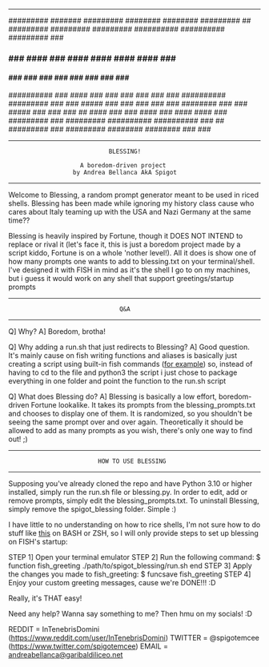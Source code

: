 ----------------------------------------------------------------------------



 #########    #######     #########   ########    ########    #########   ##
#########    #########   #########   ##########  ##########  #########   ###
###          ###   ####     ###      ####  ####  ####  ####     ###      ###
####         ###    ###     ###      ###    ###  ###    ###     ###      ###
##########   ###   ####     ###      ###         ###    ###     ###      ###
 ##########  #########      ###      ###  #####  ###    ###     ###      ###
        ###  ########       ###      ###  #####  ###    ###     ###      ##
       ####  ###            ###      ####   ###  ####  ####     ###         
 #########   ###          #########  ##########  ##########     ###       ##
#########    ###         #########    ########    ########      ###      ###



----------------------------------------------------------------------------
                                BLESSING!
                        
                        A boredom-driven project
                      by Andrea Bellanca AkA Spigot
----------------------------------------------------------------------------

Welcome to Blessing, a random prompt generator meant to be used in riced shells.
Blessing has been made while ignoring my history class cause who cares about 
Italy teaming up with the USA and Nazi Germany at the same time??

Blessing is heavily inspired by Fortune, though it DOES NOT INTEND to replace or
rival it (let's face it, this is just a boredom project made by a script kiddo,
Fortune is on a whole 'nother level!). All it does is show one of how many
prompts one wants to add to blessing.txt on your terminal/shell. I've designed
it with FISH in mind as it's the shell I go to on my machines, but i guess it
would work on any shell that support greetings/startup prompts

----------------------------------------------------------------------------
                                   Q&A
----------------------------------------------------------------------------

Q] Why?
A] Boredom, brotha!

Q] Why adding a run.sh that just redirects to Blessing?
A] Good question. It's mainly cause on fish writing functions and aliases is
   basically just creating a script using built-in fish commands ([for example](https://imgur.com/a/ehmlCJY))
   so, instead of having to cd to the file and python3 the script i just chose
   to package everything in one folder and point the function to the run.sh
   script

Q] What does Blessing do?
A] Blessing is basically a low effort, boredom-driven Fortune lookalike. It
   takes its prompts from the blessing_prompts.txt and chooses to display one of
   them. It is randomized, so you shouldn't be seeing the same prompt over and
   over again. Theoretically it should be allowed to add as many prompts as you
   wish, there's only one way to find out! ;)

----------------------------------------------------------------------------
                             HOW TO USE BLESSING
----------------------------------------------------------------------------

Supposing you've already cloned the repo and have Python 3.10 or higher
installed, simply run the run.sh file or blessing.py. In order to edit, add or
remove prompts, simply edit the blessing_prompts.txt. To uninstall Blessing,
simply remove the spigot_blessing folder. Simple :)

I have little to no understanding on how to rice shells, I'm not sure how to do
stuff like [this](https://imgur.com/a/5R1EyY9) on BASH or ZSH, so I will only
provide steps to set up blessing on FISH's startup:

STEP 1] Open your terminal emulator
STEP 2] Run the following command:
      $ function fish_greeting
         ./path/to/spigot_blessing/run.sh
         end
STEP 3] Apply the changes you made to fish_greeting:
      $ funcsave fish_greeting
STEP 4] Enjoy your custom greeting messages, cause we're DONE!!! :D

Really, it's THAT easy!
















Need any help? Wanna say something to me? Then hmu on my socials! :D

 REDDIT = InTenebrisDomini (https://www.reddit.com/user/InTenebrisDomini)
 TWITTER = @spigotemcee (https://www.twitter.com/spigotemcee)
 EMAIL = andreabellanca@garibaldiliceo.net